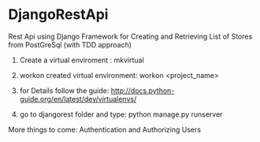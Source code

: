 # DjangoRestApi
Rest Api  using Django Framework for Creating and Retrieving List of Stores from PostGreSql (with TDD approach)
1. Create a virtual enviroment :
  mkvirtual <name of any folder>
2. workon created virtual environment:
    workon <project_name>
3. for Details follow the guide: http://docs.python-guide.org/en/latest/dev/virtualenvs/

4. go to djangorest folder and type: python manage.py runserver

More things to come: Authentication and Authorizing Users 



